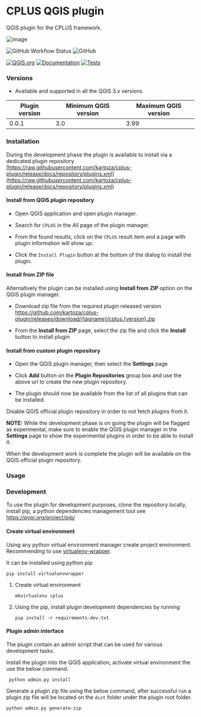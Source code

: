# CPLUS QGIS plugin


QGIS plugin for the CPLUS framework.

![image](https://github.com/Samweli/ci-cplus-scoping/assets/2663775/cbcfdad4-34c5-4214-a633-b6a5cdc2515c)


![GitHub Workflow Status](https://img.shields.io/github/actions/workflow/status/kartoza/cplus-plugin/ci.yml?branch=main)
![GitHub](https://img.shields.io/github/license/kartoza/cplus-plugin)

[![QGIS.org](https://img.shields.io/badge/QGIS.org-ondevelopment-yellow)](https://plugins.qgis.org/plugins/ci-cplus-plugin/)
[![Documentation](https://img.shields.io/badge/Documentation-onprogress-inactive)](https://github.com/kartoza/ci-cplus/actions/workflows/doc.yml)
[![Tests](https://img.shields.io/badge/Tests-onprogress-inactive)](https://github.com/kartoza/ci-cplus-plugin/actions/workflows/ci.yml)


### Versions

* Available and supported in all the QGIS 3.x versions

| Plugin version   | Minimum QGIS version | Maximum QGIS version |
|-------------|----------|------|
| 0.0.1   | 3.0          | 3.99 |

### Installation

During the development phase the plugin is available to install via 
a dedicated plugin repository 
[https://raw.githubusercontent.com/kartoza/cplus-plugin/release/docs/repository/plugins.xml](https://raw.githubusercontent.com/kartoza/cplus-plugin/release/docs/repository/plugins.xml)

#### Install from QGIS plugin repository

- Open QGIS application and open plugin manager.
- Search for `CPLUS` in the All page of the plugin manager.
- From the found results, click on the `CPLUS` result item and a page with plugin information will show up. 
  
- Click the `Install Plugin` button at the bottom of the dialog to install the plugin.


#### Install from ZIP file

Alternatively the plugin can be installed using **Install from ZIP** option on the 
QGIS plugin manager. 

- Download zip file from the required plugin released version
https://github.com/kartoza/cplus-plugin/releases/download/{tagname}/cplus.{version}.zip

- From the **Install from ZIP** page, select the zip file and click the **Install** button to install plugin

#### Install from custom plugin repository

- Open the QGIS plugin manager, then select the **Settings** page

- Click **Add** button on the **Plugin Repositories** group box and use the above url to create
the new plugin repository.
- The plugin should now be available from the list
of all plugins that can be installed.

Disable QGIS official plugin repository in order to not fetch plugins from it.

**NOTE:** While the development phase is on going the plugin will be flagged as experimental, make
sure to enable the QGIS plugin manager in the **Settings** page to show the experimental plugins
in order to be able to install it.


When the development work is complete the plugin will be available on the QGIS
official plugin repository.


### Usage


### Development 

To use the plugin for development purposes, clone the repository locally,
install pip, a python dependencies management tool see https://pypi.org/project/pip/

#### Create virtual environment

Using any python virtual environment manager create project environment. 
Recommending to use [virtualenv-wrapper](https://virtualenvwrapper.readthedocs.io/en/latest/).

It can be installed using python pip 

```
pip install virtualenvwrapper
```

 1. Create virtual environment

    ```
    mkvirtualenv cplus
    ```

2. Using the pip, install plugin development dependencies by running 

    ```
    pip install -r requirements-dev.txt
   ```

#### Plugin admin interface
The plugin contain an admin script that can be used for various development tasks.

Install the plugin into the QGIS application, activate virtual environment the use the below command.
```
 python admin.py install
```

Generate a plugin zip file using the below command, after successful run a plugin zip file will be located
on the `dist` folder under the plugin root folder.

```
python admin.py generate-zip
```
